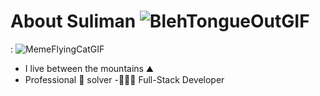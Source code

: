 

<!-- #  Hi bro 🤙 -->

#  About Suliman ![BlehTongueOutGIF](https://github.com/S0x7E2/S0x7E2/assets/65790722/066ae0ee-68e7-4cd5-a1bc-4df8723e443f)
 :
![MemeFlyingCatGIF](https://github.com/S0x7E2/S0x7E2/assets/65790722/f7198dae-8c1b-46f9-a99a-6af5aef4f003)

- I live between the mountains ⛰️
- Professional 🐛 solver
-👨🏻‍💻 Full-Stack Developer 







